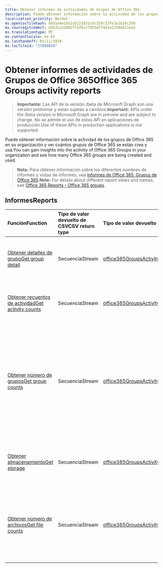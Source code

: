 ```yaml
---
title: Obtener informes de actividades de Grupos de Office 365
description: Puede obtener información sobre la actividad de los grupos de Office 365 en su organización y ver cuántos grupos de Office 365 se están crea y usa.
localization_priority: Normal
ms.openlocfilehash: 69d1e4e1b52a5221831c5c335c23fe1e1016c398
ms.sourcegitcommit: d2b3ca32602ffa76cc7925d7f4d1e2258e611ea5
ms.translationtype: MT
ms.contentlocale: es-ES
ms.lasthandoff: 01/11/2019
ms.locfileid: "27850039"
---
```

# <a name="office-365-groups-activity-reports"></a><span data-ttu-id="b122c-103">Obtener informes de actividades de Grupos de Office 365</span><span class="sxs-lookup"><span data-stu-id="b122c-103">Office 365 Groups activity reports</span></span>

> <span data-ttu-id="b122c-104">**Importante:** Las API de la versión /beta de Microsoft Graph son una versión preliminar y están sujetas a cambios.</span><span class="sxs-lookup"><span data-stu-id="b122c-104">**Important:** APIs under the /beta version in Microsoft Graph are in preview and are subject to change.</span></span> <span data-ttu-id="b122c-105">No se admite el uso de estas API en aplicaciones de producción.</span><span class="sxs-lookup"><span data-stu-id="b122c-105">Use of these APIs in production applications is not supported.</span></span>

<span data-ttu-id="b122c-106">Puede obtener información sobre la actividad de los grupos de Office 365 en su organización y ver cuántos grupos de Office 365 se están crea y usa.</span><span class="sxs-lookup"><span data-stu-id="b122c-106">You can gain insights into the activity of Office 365 Groups in your organization and see how many Office 365 groups are being created and used.</span></span>

> <span data-ttu-id="b122c-107">**Nota:** Para obtener información sobre los diferentes nombres de informes y vistas de informes, vea [Informes de Office 365: Grupos de Office 365](https://support.office.com/client/Office-365-groups-a27f1a99-3557-4f85-9560-a28e3d822a40).</span><span class="sxs-lookup"><span data-stu-id="b122c-107">**Note:** For details about different report views and names, see [Office 365 Reports - Office 365 groups](https://support.office.com/client/Office-365-groups-a27f1a99-3557-4f85-9560-a28e3d822a40).</span></span>

## <a name="reports"></a><span data-ttu-id="b122c-108">Informes</span><span class="sxs-lookup"><span data-stu-id="b122c-108">Reports</span></span>

| <span data-ttu-id="b122c-109">Función</span><span class="sxs-lookup"><span data-stu-id="b122c-109">Function</span></span>                                 | <span data-ttu-id="b122c-110">Tipo de valor devuelto de CSV</span><span class="sxs-lookup"><span data-stu-id="b122c-110">CSV return type</span></span> | <span data-ttu-id="b122c-111">Tipo de valor devuelto de JSON</span><span class="sxs-lookup"><span data-stu-id="b122c-111">JSON return type</span></span>                         | <span data-ttu-id="b122c-112">Descripción</span><span class="sxs-lookup"><span data-stu-id="b122c-112">Description</span></span>                              |
| :--------------------------------------- | :-------------- | :--------------------------------------- | ---------------------------------------- |
| [<span data-ttu-id="b122c-113">Obtener detalles de grupo</span><span class="sxs-lookup"><span data-stu-id="b122c-113">Get group detail</span></span>](../api/reportroot-getoffice365groupsactivitydetail.md) | <span data-ttu-id="b122c-114">Secuencia</span><span class="sxs-lookup"><span data-stu-id="b122c-114">Stream</span></span>          | [<span data-ttu-id="b122c-115">office365GroupsActivityDetail</span><span class="sxs-lookup"><span data-stu-id="b122c-115">office365GroupsActivityDetail</span></span>](../resources/office365groupsactivitydetail.md) | <span data-ttu-id="b122c-116">Obtiene información sobre la actividad de Grupos de Office 365 por grupo.</span><span class="sxs-lookup"><span data-stu-id="b122c-116">Get details about Office 365 Groups activity by group.</span></span> |
| [<span data-ttu-id="b122c-117">Obtener recuentos de actividad</span><span class="sxs-lookup"><span data-stu-id="b122c-117">Get activity counts</span></span>](../api/reportroot-getoffice365groupsactivitycounts.md) | <span data-ttu-id="b122c-118">Secuencia</span><span class="sxs-lookup"><span data-stu-id="b122c-118">Stream</span></span>          | [<span data-ttu-id="b122c-119">office365GroupsActivityCounts</span><span class="sxs-lookup"><span data-stu-id="b122c-119">office365GroupsActivityCounts</span></span>](../resources/office365groupsactivitycounts.md) | <span data-ttu-id="b122c-120">Obtiene el número de actividades de grupo en cargas de trabajo en grupo.</span><span class="sxs-lookup"><span data-stu-id="b122c-120">Get the number of group activities across group workloads.</span></span> |
| [<span data-ttu-id="b122c-121">Obtener número de grupos</span><span class="sxs-lookup"><span data-stu-id="b122c-121">Get group counts</span></span>](../api/reportroot-getoffice365groupsactivitygroupcounts.md) | <span data-ttu-id="b122c-122">Secuencia</span><span class="sxs-lookup"><span data-stu-id="b122c-122">Stream</span></span>          | [<span data-ttu-id="b122c-123">office365GroupsActivityGroupCounts</span><span class="sxs-lookup"><span data-stu-id="b122c-123">office365GroupsActivityGroupCounts</span></span>](../resources/office365groupsactivitygroupcounts.md) | <span data-ttu-id="b122c-124">Obtiene el número total diario de grupos y cuántos de ellos estuvieron activos según las conversaciones de correo electrónico, las publicaciones de Yammer y las actividades en archivos de SharePoint.</span><span class="sxs-lookup"><span data-stu-id="b122c-124">Get the daily total number of groups and how many of them were active based on email conversations, Yammer posts, and SharePoint file activities.</span></span> |
| [<span data-ttu-id="b122c-125">Obtener almacenamiento</span><span class="sxs-lookup"><span data-stu-id="b122c-125">Get storage</span></span>](../api/reportroot-getoffice365groupsactivitystorage.md) | <span data-ttu-id="b122c-126">Secuencia</span><span class="sxs-lookup"><span data-stu-id="b122c-126">Stream</span></span>          | [<span data-ttu-id="b122c-127">office365GroupsActivityStorage</span><span class="sxs-lookup"><span data-stu-id="b122c-127">office365GroupsActivityStorage</span></span>](../resources/office365groupsactivitystorage.md) | <span data-ttu-id="b122c-128">Obtiene el total de almacenamiento usado en todos los buzones de grupo y sitios de grupo.</span><span class="sxs-lookup"><span data-stu-id="b122c-128">Get the total storage used across all group mailboxes and group sites.</span></span> |
| [<span data-ttu-id="b122c-129">Obtener número de archivos</span><span class="sxs-lookup"><span data-stu-id="b122c-129">Get file counts</span></span>](../api/reportroot-getoffice365groupsactivityfilecounts.md) | <span data-ttu-id="b122c-130">Secuencia</span><span class="sxs-lookup"><span data-stu-id="b122c-130">Stream</span></span>          | [<span data-ttu-id="b122c-131">office365GroupsActivityFileCounts</span><span class="sxs-lookup"><span data-stu-id="b122c-131">office365GroupsActivityFileCounts</span></span>](../resources/office365groupsactivityfilecounts.md) | <span data-ttu-id="b122c-132">Obtiene el número total de archivos y cuántos estaban activos en todos los sitios de grupo asociados con un grupo de Office 365.</span><span class="sxs-lookup"><span data-stu-id="b122c-132">Get the total number of files and how many of them were active across all group sites associated with an Office 365 Group.</span></span> |
